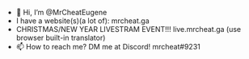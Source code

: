 - 👋 Hi, I’m @MrCheatEugene
- I have a website(s)(a lot of): mrcheat.ga
- CHRISTMAS/NEW YEAR LIVESTRAM EVENT!!! live.mrcheat.ga (use browser built-in translator)
- 📫 How to reach me? DM me at Discord! mrcheat#9231
